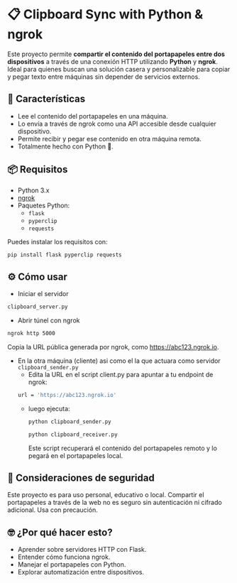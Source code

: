 # 📋 Clipboard Sync with Python & ngrok

Este proyecto permite **compartir el contenido del portapapeles entre dos dispositivos** a través de una conexión HTTP utilizando **Python** y **ngrok**. Ideal para quienes buscan una solución casera y personalizable para copiar y pegar texto entre máquinas sin depender de servicios externos.

## 🚀 Características

- Lee el contenido del portapapeles en una máquina.
- Lo envía a través de ngrok como una API accesible desde cualquier dispositivo.
- Permite recibir y pegar ese contenido en otra máquina remota.
- Totalmente hecho con Python 🐍.

## 📦 Requisitos

- Python 3.x
- [ngrok](https://ngrok.com/)
- Paquetes Python:
  - `flask`
  - `pyperclip`
  - `requests`

Puedes instalar los requisitos con:

```bash
pip install flask pyperclip requests
```
## ⚙️ Cómo usar
- Iniciar el servidor
 ```bash
clipboard_server.py
 ```
- Abrir túnel con ngrok
```bash
ngrok http 5000
 ```
Copia la URL pública generada por ngrok, como https://abc123.ngrok.io.
- En la otra máquina (cliente) asi como el la que actuara como servidor `clipboard_sender.py`
   - Edita la URL en el script client.py para apuntar a tu endpoint de ngrok:
  ```bash
  url = 'https://abc123.ngrok.io'
   ```
    - luego ejecuta:
      ```bash
      python clipboard_sender.py
       ```
      ```bash
      python clipboard_receiver.py
       ```
      Este script recuperará el contenido del portapapeles remoto y lo pegará en el portapapeles local.

## 🔐 Consideraciones de seguridad
Este proyecto es para uso personal, educativo o local. Compartir el portapapeles a través de la web no es seguro sin autenticación ni cifrado adicional. Usa con precaución.

## 🤓 ¿Por qué hacer esto?

- Aprender sobre servidores HTTP con Flask.
- Entender cómo funciona ngrok.
- Manejar el portapapeles con Python.
- Explorar automatización entre dispositivos.
